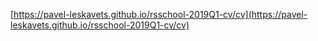 [https://pavel-leskavets.github.io/rsschool-2019Q1-cv/cv](https://pavel-leskavets.github.io/rsschool-2019Q1-cv/cv)

